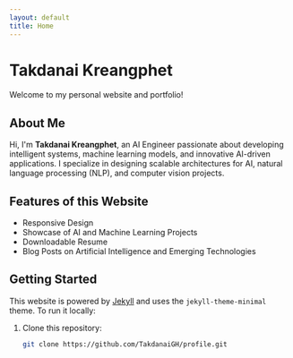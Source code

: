 ```yaml
---
layout: default
title: Home
---
```

# Takdanai Kreangphet

Welcome to my personal website and portfolio! 

## About Me
Hi, I'm **Takdanai Kreangphet**, an AI Engineer passionate about developing intelligent systems, machine learning models, and innovative AI-driven applications. I specialize in designing scalable architectures for AI, natural language processing (NLP), and computer vision projects.

## Features of this Website
- Responsive Design
- Showcase of AI and Machine Learning Projects
- Downloadable Resume
- Blog Posts on Artificial Intelligence and Emerging Technologies

## Getting Started
This website is powered by [Jekyll](https://jekyllrb.com/) and uses the `jekyll-theme-minimal` theme. To run it locally:
1. Clone this repository:
   ```bash
   git clone https://github.com/TakdanaiGH/profile.git
